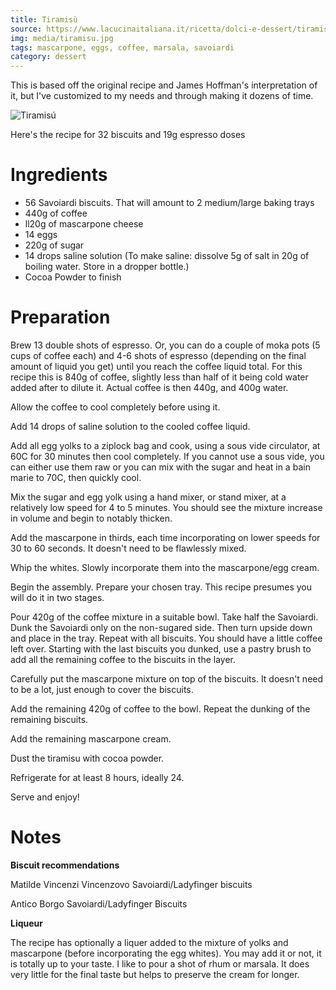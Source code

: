 ```yaml
---
title: Tiramisù
source: https://www.lacucinaitaliana.it/ricetta/dolci-e-dessert/tiramisu-ricetta-classica/
img: media/tiramisu.jpg
tags: mascarpone, eggs, coffee, marsala, savoiardi
category: dessert
---
```


This is based off the original recipe and James Hoffman's interpretation of it, 
but I've customized to my needs and through making it dozens of time.

![Tiramisú](media/tiramisu.jpg)

Here's the recipe for 32 biscuits and 19g espresso doses

Ingredients
===========

* 56 Savoiardi biscuits. That will amount to 2 medium/large baking trays
* 440g of coffee
* ll20g of mascarpone cheese
* 14 eggs
* 220g of sugar
* 14 drops saline solution (To make saline: dissolve 5g of salt in 20g of boiling water. Store in a dropper bottle.)
* Cocoa Powder to finish

Preparation
===========

Brew 13 double shots of espresso. Or, you can do a couple of moka pots (5 cups 
of coffee each) and 4-6 shots of espresso (depending on the final amount of 
liquid you get) until you reach the coffee liquid total. For this recipe this 
is 840g of coffee, slightly less than half of it being cold water added after 
to dilute it.
Actual coffee is then 440g, and 400g water.

Allow the coffee to cool completely before using it.

Add 14 drops of saline solution to the cooled coffee liquid.

Add all egg yolks to a ziplock bag and cook, using a sous vide circulator, at 
60C for 30 minutes then cool completely. If you cannot use a sous vide, you can 
either use them raw or you can mix with the sugar and heat in a bain marie to 
70C, then quickly cool.

Mix the sugar and egg yolk using a hand mixer, or stand mixer, at a relatively 
low speed for 4 to 5 minutes. You should see the mixture increase in volume and 
begin to notably thicken.

Add the mascarpone in thirds, each time incorporating on lower speeds for 30 to 
60 seconds. It doesn't need to be flawlessly mixed.

Whip the whites. Slowly incorporate them into the mascarpone/egg cream.

Begin the assembly. Prepare your chosen tray. This recipe presumes you will do 
it in two stages.

Pour 420g of the coffee mixture in a suitable bowl. Take half the Savoiardi. 
Dunk the Savoiardi only on the non-sugared side. Then turn upside down and 
place in the tray. Repeat with all biscuits. You should have a little coffee 
left over. Starting with the last biscuits you dunked, use a pastry brush to 
add all the remaining coffee to the biscuits in the layer.

Carefully put the mascarpone mixture on top of the biscuits. It doesn't need to 
be a lot, just enough to cover the biscuits.

Add the remaining 420g of coffee to the bowl. Repeat the dunking of the 
remaining biscuits.

Add the remaining mascarpone cream.

Dust the tiramisu with cocoa powder.

Refrigerate for at least 8 hours, ideally 24.

Serve and enjoy!

Notes
=====

**Biscuit recommendations**

Matilde Vincenzi Vincenzovo Savoiardi/Ladyfinger biscuits

Antico Borgo Savoiardi/Ladyfinger Biscuits

**Liqueur**

The recipe has optionally a liquer added to the mixture of yolks and mascarpone 
(before incorporating the egg whites). You may add it or not, it is totally up 
to your taste. I like to pour a shot of rhum or marsala. It does very little 
for the final taste but helps to preserve the cream for longer.
